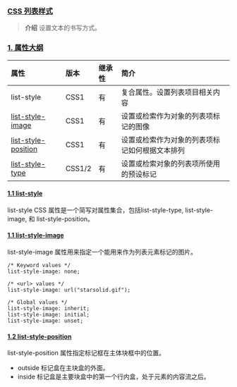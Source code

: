 ### [CSS 列表样式](#)
> **介绍** 设置文本的书写方式。


### [1. 属性大纲](#)

| 属性                                                                                          | 版本	 | 继承性 | 简介 |
|:--------------------------------------------------------------------------------------------|:----|:----|:---|
| list-style                                                                                  |	CSS1|	有|	复合属性。设置列表项目相关内容|
| [list-style-image](https://developer.mozilla.org/zh-CN/docs/Web/CSS/list-style-image)	      |CSS1	|有|	设置或检索作为对象的列表项标记的图像|
| [list-style-position](https://developer.mozilla.org/zh-CN/docs/Web/CSS/list-style-position) |	CSS1|	有|	设置或检索作为对象的列表项标记如何根据文本排列|
| [list-style-type](https://developer.mozilla.org/zh-CN/docs/Web/CSS/list-style-type)	                                                                        |CSS1/2|	有|	设置或检索对象的列表项所使用的预设标记|

#### [1.1 list-style](#)
list-style CSS 属性是一个简写对属性集合，包括list-style-type, list-style-image, 和 list-style-position。



#### [1.1 list-style-image](#)
list-style-image 属性用来指定一个能用来作为列表元素标记的图片。

```
/* Keyword values */
list-style-image: none;

/* <url> values */
list-style-image: url("starsolid.gif");

/* Global values */
list-style-image: inherit;
list-style-image: initial;
list-style-image: unset;
```

#### [1.2 list-style-position](#)
list-style-position 属性指定标记框在主体块框中的位置。

* outside 标记盒在主块盒的外面。
* inside 标记盒是主要块盒中的第一个行内盒，处于元素的内容流之后。